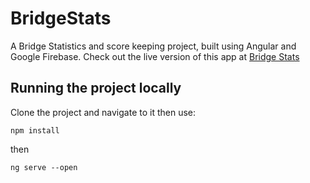 # BridgeStats

A Bridge Statistics and score keeping project, built using Angular and Google Firebase. Check out the live version of this app at [Bridge Stats](https://bridge-s.firebaseapp.com/)

## Running the project locally

Clone the project and navigate to it then use:
```
npm install
```
then
```
ng serve --open
```